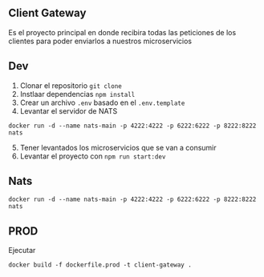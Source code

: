 ## Client Gateway
Es el proyecto principal en donde recibira todas las peticiones de los clientes para poder enviarlos a nuestros microservicios


## Dev

1. Clonar el repositorio `git clone`
2. Instlaar dependencias `npm install`
3. Crear un archivo `.env` basado en el `.env.template`
4. Levantar el servidor de NATS
```
docker run -d --name nats-main -p 4222:4222 -p 6222:6222 -p 8222:8222 nats
```
5. Tener levantados los microservicios que se van a consumir
6. Levantar el proyecto con `npm run start:dev`


## Nats

```
docker run -d --name nats-main -p 4222:4222 -p 6222:6222 -p 8222:8222 nats

```


## PROD
Ejecutar
```
docker build -f dockerfile.prod -t client-gateway .
```